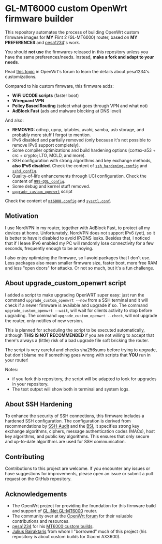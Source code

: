 # GL-MT6000 custom OpenWrt firmware builder

This repository automates the process of building OpenWrt custom firmware images for **MY** Flint 2 (GL-MT6000) router, based on **MY PREFERENCES** and [pesa1234](https://github.com/pesa1234)'s work.

You should **not use** the firmwares released in this repository unless you have the same preferences/needs.
Instead, **make a fork and adapt to your needs**.

Read [this topic](https://forum.openwrt.org/t/mt6000-custom-build-with-luci-and-some-optimization-kernel-6-12-x/185241) in OpenWrt's forum to learn the details about pesa1234's customizations.

Compared to his custom firmware, this firmware adds:
- **WiFi UCODE scripts** (faster boot)
- **Wireguard VPN**
- **Policy Based Routing** (select what goes through VPN and what not)
- **AdBlock Fast** (ads and malware blocking at DNS level)

And also:
- **REMOVED:** odhcp, upnp, iptables, avahi, samba, usb storage, and probably more stuff I forgot to mention.
- IPv6 disabled and partially removed (only because it's not possible to remove IPv6 support completely).
- Some compiler optimizations and build hardening options (cortex-a53 + crc + crypto; LTO, MOLD, and more).
- SSH configuration with strong algorithms and key exchange methods, **also IPv6 disabled**. Check the content of [`ssh_hardening.config`](files/etc/ssh/sshd_config.d/ssh_hardening.conf) and [`sshd_config`](files/etc/sshd_config).
- Quality-of-life enhancements through UCI configuration. Check the content of [`999-QOL_config`](files/etc/uci-defaults/999-QOL_config).
- Some debug and kernel stuff removed.
- [`upgrade_custom_openwrt`](files/usr/bin/upgrade_custom_openwrt) script

Check the content of [`mt6000.config`](mt6000.config) and [`sysctl.conf`](files/etc/sysctl.conf).


## Motivation

I use NordVPN in my router, together with AdBlock Fast, to protect all my devices at home.
Unfortunately, NordVPN does not support IPv6 (yet), so it is better to have it disabled to avoid IP/DNS leaks. Besides that, I noticed that if I leave IPv6 enabled my PC will randomly lose connectivity for a few seconds, frequently enough to be annoying.

I also enjoy optimizing the firmware, so I avoid packages that I don't use. Less packages also mean smaller firmware size, faster boot, more free RAM and less "open doors" for attacks. Or not so much, but it's a fun challenge.


## About upgrade_custom_openwrt script

I added a script to make upgrading OpenWRT super easy: just run the command `upgrade_custom_openwrt --now` from a SSH terminal and it will check if a newer firmware is available and upgrade if so.
The command `upgrade_custom_openwrt --wait`, will wait for clients activity to stop before upgrading.
The command `upgrade_custom_openwrt --check`, will not upgrade the router, only notifies of new version.

This is planned for scheduling the script to be executed automatically, although **THIS IS NOT RECOMMENDED** if you are not willing to accept that there's always a (little) risk of a bad upgrade file soft bricking the router.

The script is very careful and checks sha256sums before trying to upgrade, but don't blame me if something goes wrong with scripts that **YOU** run in your router!

Notes:
- if you fork this repository, the script will be adapted to look for upgrades in your repository.
- The text output will show both in terminal and system logs.


## About SSH Hardening

To enhance the security of SSH connections, this firmware includes a hardened SSH configuration. The configuration is derived from recommendations by [SSH-Audit](https://github.com/jtesta/ssh-audit) and the [BSI](https://www.bsi.bund.de/), it specifies strong key exchange algorithms, ciphers, message authentication codes (MACs), host key algorithms, and public key algorithms. This ensures that only secure and up-to-date algorithms are used for SSH communication.


## Contributing

Contributions to this project are welcome. If you encounter any issues or have suggestions for improvements, please open an issue or submit a pull request on the GitHub repository.


## Acknowledgements

- The OpenWrt project for providing the foundation for this firmware build and support of [GL.iNet GL-MT6000](https://openwrt.org/toh/gl.inet/gl-mt6000) router.
- The community over at the [OpenWrt forum](https://forum.openwrt.org/t/mt6000-custom-build-with-luci-and-some-optimization-kernel-6-12-x/185241) for their valuable contributions and resources. 
- [pesa1234](https://github.com/pesa1234) for his [MT6000 custom builds](https://github.com/pesa1234/MT6000_cust_build).
- [Julius Bairaktaris](https://github.com/JuliusBairaktaris/Qualcommax_NSS_Builder) from whom I "borrowed" much of this project (his repository is about custom builds for Xiaomi AX3600).
